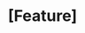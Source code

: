 ---
name: Feature request
about: Suggest an idea for this project
title: "[Feature]"
labels: enhancement
assignees: ''

---